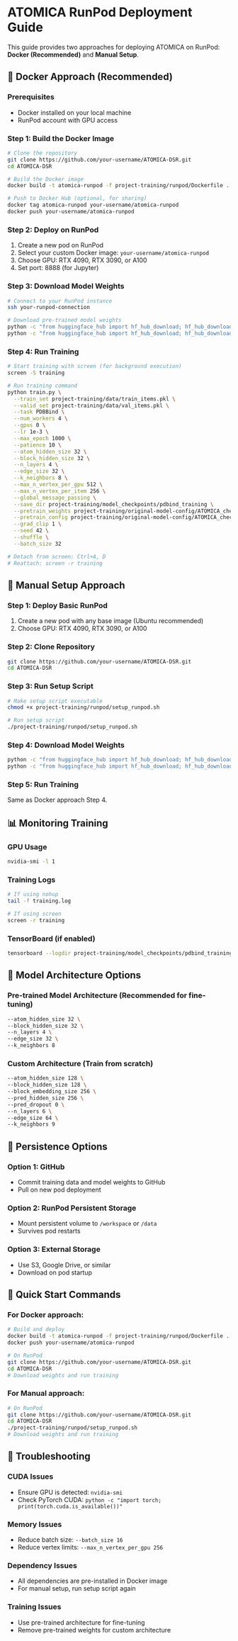 # ATOMICA RunPod Deployment Guide

This guide provides two approaches for deploying ATOMICA on RunPod: **Docker (Recommended)** and **Manual Setup**.

## 🐳 Docker Approach (Recommended)

### Prerequisites
- Docker installed on your local machine
- RunPod account with GPU access

### Step 1: Build the Docker Image
```bash
# Clone the repository
git clone https://github.com/your-username/ATOMICA-DSR.git
cd ATOMICA-DSR

# Build the Docker image
docker build -t atomica-runpod -f project-training/runpod/Dockerfile .

# Push to Docker Hub (optional, for sharing)
docker tag atomica-runpod your-username/atomica-runpod
docker push your-username/atomica-runpod
```

### Step 2: Deploy on RunPod
1. Create a new pod on RunPod
2. Select your custom Docker image: `your-username/atomica-runpod`
3. Choose GPU: RTX 4090, RTX 3090, or A100
4. Set port: 8888 (for Jupyter)

### Step 3: Download Model Weights
```bash
# Connect to your RunPod instance
ssh your-runpod-connection

# Download pre-trained model weights
python -c "from huggingface_hub import hf_hub_download; hf_hub_download(repo_id='ada-f/ATOMICA', filename='ATOMICA_checkpoints/pretrain/pretrain_model_weights.pt', local_dir='project-training/original-model-config')"
python -c "from huggingface_hub import hf_hub_download; hf_hub_download(repo_id='ada-f/ATOMICA', filename='ATOMICA_checkpoints/pretrain/pretrain_model_config.json', local_dir='project-training/original-model-config')"
```

### Step 4: Run Training
```bash
# Start training with screen (for background execution)
screen -S training

# Run training command
python train.py \
  --train_set project-training/data/train_items.pkl \
  --valid_set project-training/data/val_items.pkl \
  --task PDBBind \
  --num_workers 4 \
  --gpus 0 \
  --lr 1e-3 \
  --max_epoch 1000 \
  --patience 10 \
  --atom_hidden_size 32 \
  --block_hidden_size 32 \
  --n_layers 4 \
  --edge_size 32 \
  --k_neighbors 8 \
  --max_n_vertex_per_gpu 512 \
  --max_n_vertex_per_item 256 \
  --global_message_passing \
  --save_dir project-training/model_checkpoints/pdbind_training \
  --pretrain_weights project-training/original-model-config/ATOMICA_checkpoints/pretrain/pretrain_model_weights.pt \
  --pretrain_config project-training/original-model-config/ATOMICA_checkpoints/pretrain/pretrain_model_config.json \
  --grad_clip 1 \
  --seed 42 \
  --shuffle \
  --batch_size 32

# Detach from screen: Ctrl+A, D
# Reattach: screen -r training
```

## 🔧 Manual Setup Approach

### Step 1: Deploy Basic RunPod
1. Create a new pod with any base image (Ubuntu recommended)
2. Choose GPU: RTX 4090, RTX 3090, or A100

### Step 2: Clone Repository
```bash
git clone https://github.com/your-username/ATOMICA-DSR.git
cd ATOMICA-DSR
```

### Step 3: Run Setup Script
```bash
# Make setup script executable
chmod +x project-training/runpod/setup_runpod.sh

# Run setup script
./project-training/runpod/setup_runpod.sh
```

### Step 4: Download Model Weights
```bash
python -c "from huggingface_hub import hf_hub_download; hf_hub_download(repo_id='ada-f/ATOMICA', filename='ATOMICA_checkpoints/pretrain/pretrain_model_weights.pt', local_dir='project-training/original-model-config')"
python -c "from huggingface_hub import hf_hub_download; hf_hub_download(repo_id='ada-f/ATOMICA', filename='ATOMICA_checkpoints/pretrain/pretrain_model_config.json', local_dir='project-training/original-model-config')"
```

### Step 5: Run Training
Same as Docker approach Step 4.

## 📊 Monitoring Training

### GPU Usage
```bash
nvidia-smi -l 1
```

### Training Logs
```bash
# If using nohup
tail -f training.log

# If using screen
screen -r training
```

### TensorBoard (if enabled)
```bash
tensorboard --logdir project-training/model_checkpoints/pdbind_training
```

## 🔄 Model Architecture Options

### Pre-trained Model Architecture (Recommended for fine-tuning)
```bash
--atom_hidden_size 32 \
--block_hidden_size 32 \
--n_layers 4 \
--edge_size 32 \
--k_neighbors 8
```

### Custom Architecture (Train from scratch)
```bash
--atom_hidden_size 128 \
--block_hidden_size 128 \
--block_embedding_size 256 \
--pred_hidden_size 256 \
--pred_dropout 0 \
--n_layers 6 \
--edge_size 64 \
--k_neighbors 9
```

## 💾 Persistence Options

### Option 1: GitHub
- Commit training data and model weights to GitHub
- Pull on new pod deployment

### Option 2: RunPod Persistent Storage
- Mount persistent volume to `/workspace` or `/data`
- Survives pod restarts

### Option 3: External Storage
- Use S3, Google Drive, or similar
- Download on pod startup

## 🚀 Quick Start Commands

### For Docker approach:
```bash
# Build and deploy
docker build -t atomica-runpod -f project-training/runpod/Dockerfile .
docker push your-username/atomica-runpod

# On RunPod
git clone https://github.com/your-username/ATOMICA-DSR.git
cd ATOMICA-DSR
# Download weights and run training
```

### For Manual approach:
```bash
# On RunPod
git clone https://github.com/your-username/ATOMICA-DSR.git
cd ATOMICA-DSR
./project-training/runpod/setup_runpod.sh
# Download weights and run training
```

## 🐛 Troubleshooting

### CUDA Issues
- Ensure GPU is detected: `nvidia-smi`
- Check PyTorch CUDA: `python -c "import torch; print(torch.cuda.is_available())"`

### Memory Issues
- Reduce batch size: `--batch_size 16`
- Reduce vertex limits: `--max_n_vertex_per_gpu 256`

### Dependency Issues
- All dependencies are pre-installed in Docker image
- For manual setup, run setup script again

### Training Issues
- Use pre-trained architecture for fine-tuning
- Remove pre-trained weights for custom architecture 